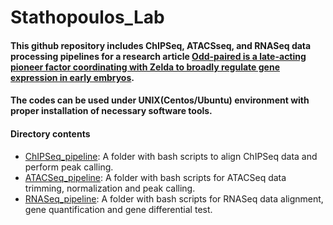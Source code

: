 # Stathopoulos_Lab

#### This github repository includes ChIPSeq, ATACSseq, and RNASeq data processing pipelines for a research article [Odd-paired is a late-acting pioneer factor coordinating with Zelda to broadly regulate gene expression in early embryos](https://authors.library.caltech.edu/100041/1/853028.full.pdf).  
#### The codes can be used under UNIX(Centos/Ubuntu) environment with proper installation of necessary software tools.
####
#### Directory contents 
* [ChIPSeq_pipeline](https://github.com/caltech-bioinformatics-resource-center/Stathopoulos_Lab/tree/master/ATACSeq_pipeline): A folder with bash scripts to align ChIPSeq data and perform peak calling.
* [ATACSeq_pipeline](https://github.com/caltech-bioinformatics-resource-center/Stathopoulos_Lab/tree/master/ATACSeq_pipeline): A folder with bash scripts for ATACSeq data trimming, normalization and peak calling. 
* [RNASeq_pipeline](https://github.com/caltech-bioinformatics-resource-center/Stathopoulos_Lab/tree/master/RNASeq_pipeline): A folder with bash scripts for RNASeq data alignment, gene quantification and gene differential test.
